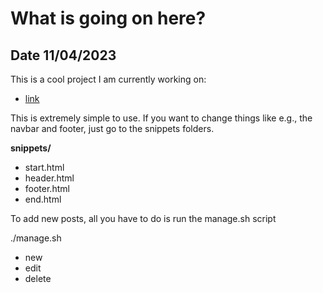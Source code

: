# What is going on here?

## Date 11/04/2023

<div class="post">

This is a cool project I am currently working on:

- [link](https://github.com/AlexCKunze/bash-site-gen)

This is extremely simple to use. If you want to change things like e.g., the navbar and footer, just go to the snippets folders.

**snippets/**

- start.html
- header.html
- footer.html
- end.html

To add new posts, all you have to do is run the manage.sh script

./manage.sh

- new <postname>
- edit <postname>
- delete <postname>

</div>
